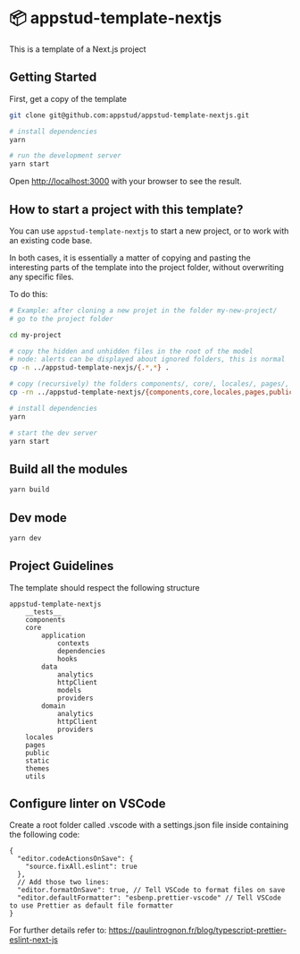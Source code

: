 # 📦 appstud-template-nextjs

This is a template of a Next.js project

## Getting Started

First, get a copy of the template

```bash
git clone git@github.com:appstud/appstud-template-nextjs.git

# install dependencies
yarn

# run the development server
yarn start
```

Open [http://localhost:3000](http://localhost:3000) with your browser to see the result.

## How to start a project with this template?

You can use `appstud-template-nextjs` to start a new project, or to work with an existing code base.

In both cases, it is essentially a matter of copying and pasting the interesting parts of the template into the project folder, without overwriting any specific files.

To do this:

```bash
# Example: after cloning a new projet in the folder my-new-project/
# go to the project folder

cd my-project

# copy the hidden and unhidden files in the root of the model
# node: alerts can be displayed about ignored folders, this is normal
cp -n ../appstud-template-nexjs/{.*,*} .

# copy (recursively) the folders components/, core/, locales/, pages/, public/, static/, themes/ and utils/
cp -rn ../appstud-template-nextjs/{components,core,locales,pages,public,static,themes,utils} .

# install dependencies
yarn

# start the dev server
yarn start
```

## Build all the modules

```bash
yarn build
```

## Dev mode

```bash
yarn dev
```

## Project Guidelines

The template should respect the following structure

```
appstud-template-nextjs
    __tests__
    components
    core
        application
            contexts
            dependencies
            hooks
        data
            analytics
            httpClient
            models
            providers
        domain
            analytics
            httpClient
            providers
    locales
    pages
    public
    static
    themes
    utils
```

## Configure linter on VSCode

Create a root folder called .vscode with a settings.json file inside containing the following code:

```
{
  "editor.codeActionsOnSave": {
    "source.fixAll.eslint": true
  },
  // Add those two lines:
  "editor.formatOnSave": true, // Tell VSCode to format files on save
  "editor.defaultFormatter": "esbenp.prettier-vscode" // Tell VSCode to use Prettier as default file formatter
}
```

For further details refer to: https://paulintrognon.fr/blog/typescript-prettier-eslint-next-js
